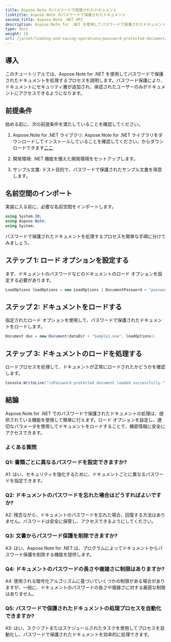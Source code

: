 ```yaml
---
title: Aspose.Note のパスワードで保護されたドキュメント
linktitle: Aspose.Note のパスワードで保護されたドキュメント
second_title: Aspose.Note .NET API
description: Aspose.Note for .NET を使用してパスワードで保護されたドキュメントを処理する方法を学びます。機密情報を簡単に保護します。
type: docs
weight: 18
url: /ja/net/loading-and-saving-operations/password-protected-document/
---
```

## 導入

このチュートリアルでは、Aspose.Note for .NET を使用してパスワードで保護されたドキュメントを処理するプロセスを説明します。パスワード保護により、ドキュメントにセキュリティ層が追加され、承認されたユーザーのみがドキュメントにアクセスできるようになります。

## 前提条件

始める前に、次の前提条件を満たしていることを確認してください。

1. Aspose.Note for .NET ライブラリ: Aspose.Note for .NET ライブラリをダウンロードしてインストールしていることを確認してください。からダウンロードできます[ここ](https://releases.aspose.com/note/net/).

2. 開発環境: .NET 機能を備えた開発環境をセットアップします。

3. サンプル文書: テスト目的で、パスワードで保護されたサンプル文書を用意します。

## 名前空間のインポート

実装に入る前に、必要な名前空間をインポートします。

```csharp
using System.IO;
using Aspose.Note;
using System;
```

パスワードで保護されたドキュメントを処理するプロセスを簡単な手順に分けてみましょう。

## ステップ 1: ロード オプションを設定する

まず、ドキュメントのパスワードなどのドキュメントのロード オプションを設定する必要があります。

```csharp
LoadOptions loadOptions = new LoadOptions { DocumentPassword = "password" };
```

## ステップ 2: ドキュメントをロードする

指定されたロード オプションを使用して、パスワードで保護されたドキュメントをロードします。

```csharp
Document doc = new Document(dataDir + "Sample1.one", loadOptions);
```

## ステップ 3: ドキュメントのロードを処理する

ロードプロセスを処理して、ドキュメントが正常にロードされたかどうかを確認します。

```csharp
Console.WriteLine("\nPassword protected document loaded successfully.");
```

## 結論

Aspose.Note for .NET でのパスワードで保護されたドキュメントの処理は、提供されている機能を使用して簡単に行えます。ロード オプションを設定し、適切なパラメータを使用してドキュメントをロードすることで、機密情報に安全にアクセスできます。

### よくある質問

### Q1: 書類ごとに異なるパスワードを設定できますか?

A1: はい、セキュリティを強化するために、ドキュメントごとに異なるパスワードを指定できます。

### Q2: ドキュメントのパスワードを忘れた場合はどうすればよいですか?

A2: 残念ながら、ドキュメントのパスワードを忘れた場合、回復する方法はありません。パスワードは安全に保管し、アクセスできるようにしてください。

### Q3: 文書からパスワード保護を削除できますか?

A3: はい、Aspose.Note for .NET は、プログラムによってドキュメントからパスワード保護を削除する機能を提供します。

### Q4: ドキュメントのパスワードの長さや複雑さに制限はありますか?

A4: 使用される暗号化アルゴリズムに基づいていくつかの制限がある場合がありますが、一般に、ドキュメントのパスワードの長さや複雑さに対する厳密な制限はありません。

### Q5: パスワードで保護されたドキュメントの処理プロセスを自動化できますか?

A5: はい、スクリプトまたはスケジュールされたタスクを使用してプロセスを自動化し、パスワードで保護されたドキュメントを効率的に処理できます。